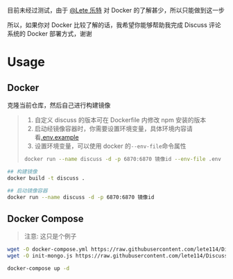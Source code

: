 目前未经过测试，由于 [@Lete 乐特](https://github.com/Lete114) 对 Docker 的了解甚少，所以只能做到这一步

所以，如果你对 Docker 比较了解的话，我希望你能够帮助我完成 Discuss 评论系统的 Docker 部署方式，谢谢

# Usage

## Docker

克隆当前仓库，然后自己进行构建镜像

> 1. 自定义 discuss 的版本可在 Dockerfile 内修改 npm 安装的版本
> 2. 启动经镜像容器时，你需要设置环境变量，具体环境内容请看[.env.example](https://github.com/Lete114/Discuss/blob/dev/.env.example)
> 3. 设置环境变量，可以使用 docker 的`--env-file`命令属性
>
> ```bash
> docker run --name discuss -d -p 6870:6870 镜像id --env-file .env
> ```

```bash
## 构建镜像
docker build -t discuss .

## 启动镜像容器
docker run --name discuss -d -p 6870:6870 镜像id
```

## Docker Compose

> 注意: 这只是个例子

```bash
wget -O docker-compose.yml https://raw.githubusercontent.com/lete114/Discuss-Deploy/Docker/docker-compose.yml
wget -O init-mongo.js https://raw.githubusercontent.com/lete114/Discuss-Deploy/Docker/init-mongo.js

docker-compose up -d
```

